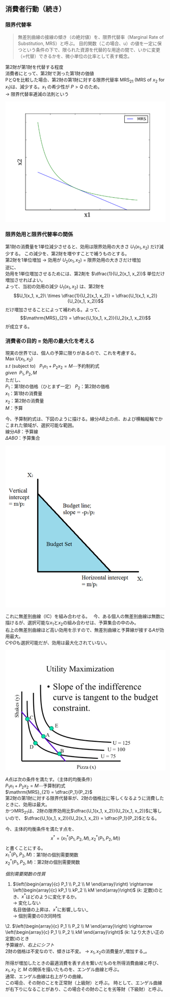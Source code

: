 ## 消費者行動（続き）

### 限界代替率

> 無差別曲線の接線の傾き（の絶対値）を、限界代替率（Marginal Rate of Substitution, MRS）と呼ぶ。
> 目的関数（この場合、u）の値を一定に保つという条件の下で、限られた資源を代替的な用途の間で、いかに変更（=代替）できるかを、微小単位の比率として表す概念。

第2財が第1財を代替する程度  
消費者にとって、第2財で測った第1財の価値  
PとQを比較した場合、第2財の第1財に対する限界代替率 $\mathrm{MRS}_{21}$ (MRS of $x_2$ for $x_1$)は、減少する。$x_1$ の希少性が $P > Q$ のため。  
→ 限界代替率逓減の法則という

![限界代替率逓減の法則](img/03/03_01.jpg)

### 限界効用と限界代替率の関係

第1財の消費量を1単位減少させると、効用は限界効用の大きさ $U_1(x_1, x_2)$ だけ減少する。
この減少を、第2財を増やすことで補うものとする。  
第2財を1単位増加 → 効用が $U_2(x_1, x_2)$ = 限界効用の大きさだけ増加  
逆に、  
効用を1単位増加させるためには、第2剤を $\dfrac{1}{U_2(x_1, x_2)}$ 単位だけ増加させればよい。  
よって、当初の効用の減少 $U_1(x_1, x_2)$ は、第2財を
$$U_1(x_1, x_2)\ \times \dfrac{1}{U_2(x_1, x_2)} = \dfrac{U_1(x_1, x_2)}{U_2(x_1, x_2)}$$
だけ増加させることによって補われる。よって、
$$\mathrm{MRS}_{21} = \dfrac{U_1(x_1, x_2)}{U_2(x_1, x_2)}$$
が成立する。

### 消費者の目的 = 効用の最大化を考える

現実の世界では、個人の予算に限りがあるので、これを考慮する。  
$\mathrm{Max}\ U(x_1, x_2)$  
$s.t\ (\mathrm{subject\ to})\ \ \ P_1x_1 + P_2x_2 = M \cdots \mathrm{予約制約式}$  
$given\ \ P_1, P_2, M$  
ただし、  
$P_1$：第1財の価格（ひとまず一定）
$P_2$：第2財の価格  
$x_1$：第1財の消費量  
$x_2$：第2財の消費量  
$M$：予算  

今、予算制約式は、下図のように描ける。線分$AB$上の点、および横軸縦軸でかこまれた領域が、選択可能な範囲。  
線分$AB$：予算線  
$\Delta ABO$：予算集合

![予算線](img/03/03_02.png)

これに無差別曲線（IC）を組み合わせる。　 
今、ある個人の無差別曲線は無数に描けるが、選択可能な$x_1$と$x_2$の組み合わせは、予算集合の中のみ。  
右上の無差別曲線ほど高い効用を示すので、無差別曲線と予算線が接する$A$が効用最大。  
$C$や$D$も選択可能だが、効用は最大化されていない。

![効用最大化](img/03/03_03.jpg)

$A$点は次の条件を満たす。（主体的均衡条件）  
$P_1x_1 + P_2x_2 = M \cdots \mathrm{予算制約式}$  
$\mathrm{MRS}_{21} = \dfrac{P_1}{P_2}$  
第2財の第1財に対する限界代替率が、2財の価格比に等しくなるように消費したときに、効用は最大。  
かつ$\mathrm{MRS}_{21}$は、2財の限界効用比$\dfrac{U_1(x_1, x_2)}{U_2(x_1, x_2)}$に等しいので、
$\dfrac{U_1(x_1, x_2)}{U_2(x_1, x_2)} = \dfrac{P_1}{P_2}$となる。

今、主体的均衡条件を満たす点を、
$$x^* = (x_1^*(P_1, P_2, M), x_2^*(P_1, P_2, M))$$
と書くことにする。  
$x_1^*(P_1, P_2, M)$：第1財の個別需要関数  
$x_2^*(P_1, P_2, M)$：第2財の個別需要関数

_個別需要関数の性質_  
1. $\left(\begin{array}{c} P_1 \\ P_2 \\ M \end{array}\right) \rightarrow \left(\begin{array}{c} kP_1 \\ kP_2 \\ kM \end{array}\right)$ ($k$: 定数)のとき、$x^*$はどのように変化するか。  
→ 変化しない  
名目価値の上昇は、$x^*$に影響_しない_  
→ 個別需要の0次同時性

\2. $\left(\begin{array}{c} P_1 \\ P_2 \\ M \end{array}\right) \rightarrow \left(\begin{array}{c} P_1 \\ P_2 \\ kM \end{array}\right)$ ($k$: 1より大きい正の定数)のとき  
予算線が、_右上にシフト_  
2財の価格は不変なので、傾きは不変。
→ $x_1, x_2$の消費量が_増加する_。

所得が増加したときの最適消費を表す点を繋いだものを所得消費曲線と呼び、$x_1, x_2$ と $M$ の関係を描いたものを、エンゲル曲線と呼ぶ。  
通常、エンゲル曲線は右上がりの曲線。  
この場合、その財のことを正常財（上級財）と呼ぶ。
時として、エンゲル曲線が右下りになることがあり、この場合その財のことを劣等財（下級財）と呼ぶ。




